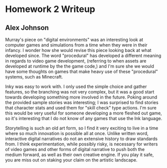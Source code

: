 # Homework 2 Writeup
## Alex Johnson

Murray's piece on "digital environments" was an interesting look at computer games and simulations from a time when they were in their infancy. I wonder how she would revise this piece looking back at what developed since. The word "procedural" has developed a different meaning in regards to video game development, (referring to when assets are developed at runtime by the the game code,) and I'm sure she we would have some thoughts on games that make heavy use of these "procedural" systems, such as Minecraft.

Inky was easy to work with. I only used the simple choice and gather features, so the branching was not very complex, but it was a good start towards developing something more involved in the future. Poking around the provided sample stories was interesting; I was surprised to find stories that character stats and used them for "skill check" type actions. I'm sure this would be very useful for someone developing a more fleshed out game, so it's interesting that I do not know of any games that use the Ink language.

Storytelling is such an old art form, so I find it very exciting to live in a time where so much innovation is possible all at once. Unlike written word, interactive digital narratives do not an extensive history to draw standards from. I think experimentation, while possibly risky, is necessary for writers of video games and other forms of digital narrative to push both the medium forward, as well as their own creative engine. If you play it safe, you are miss out on staking your claim on the artistic landscape.